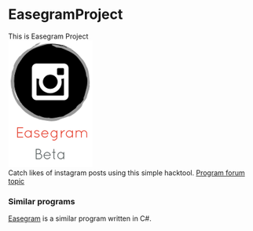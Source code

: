 # EasegramProject
This is Easegram Project
<br>![Easegram Logo](/Graphics/espost_mainlogo1.png)
<br>Catch likes of instagram posts using this simple hacktool.
[Program forum topic](https://forum.soft98.ir/showthread.php?t=80623)

### Similar programs
[Easegram](https://github.com/ghost1372/Easegram) is a similar program written in C#.
